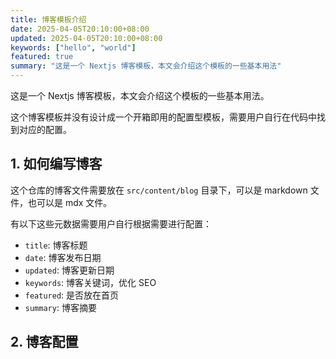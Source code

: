 ```yaml
---
title: 博客模板介绍
date: 2025-04-05T20:10:00+08:00
updated: 2025-04-05T20:10:00+08:00
keywords: ["hello", "world"]
featured: true
summary: "这是一个 Nextjs 博客模板，本文会介绍这个模板的一些基本用法"
---
```


这是一个 Nextjs 博客模板，本文会介绍这个模板的一些基本用法。

这个博客模板并没有设计成一个开箱即用的配置型模板，需要用户自行在代码中找到对应的配置。

## 1. 如何编写博客

这个仓库的博客文件需要放在 `src/content/blog` 目录下，可以是 markdown 文件，也可以是 mdx 文件。

有以下这些元数据需要用户自行根据需要进行配置：

- `title`: 博客标题
- `date`: 博客发布日期
- `updated`: 博客更新日期
- `keywords`: 博客关键词，优化 SEO
- `featured`: 是否放在首页
- `summary`: 博客摘要

## 2. 博客配置
